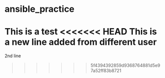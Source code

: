 # ansible_practice

This is a test 
<<<<<<< HEAD
This is a new line added from different user
=======
2nd line
>>>>>>> 5f4394392859d9368764881d5e97a52ff83b8721
